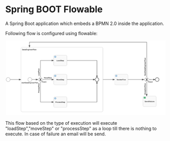 # Spring BOOT Flowable

A Spring Boot application which embeds a BPMN 2.0 inside the application.

Following flow is configured using flowable:

![alt text](./flow.png)

This flow based on the type of execution will execute "loadStep","moveStep" or "processStep" as a loop till there is nothing to execute. In case of failure an email will be send.